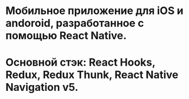 # Мобильное приложение для iOS и andoroid, разработанное с помощью React Native.
# Основной стэк: React Hooks, Redux, Redux Thunk, React Native Navigation v5.
